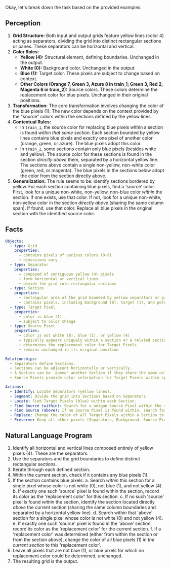 Okay, let's break down the task based on the provided examples.

## Perception

1.  **Grid Structure:** Both input and output grids feature yellow lines (color 4) acting as separators, dividing the grid into distinct rectangular sections or panes. These separators can be horizontal and vertical.
2.  **Color Roles:**
    *   **Yellow (4):** Structural element, defining boundaries. Unchanged in the output.
    *   **White (0):** Background color. Unchanged in the output.
    *   **Blue (1):** Target color. These pixels are subject to change based on context.
    *   **Other Colors (Orange 7, Green 3, Azure 8 in train\_1; Green 3, Red 2, Magenta 6 in train\_2):** Source colors. These colors determine the replacement color for blue pixels. Unchanged in their original positions.
3.  **Transformation:** The core transformation involves changing the color of the blue pixels (1). The new color depends on the context provided by the "source" colors within the sections defined by the yellow lines.
4.  **Contextual Rules:**
    *   In `train_1`, the source color for replacing blue pixels within a section is found *within that same section*. Each section bounded by yellow lines contains blue pixels and exactly one pixel of another color (orange, green, or azure). The blue pixels adopt this color.
    *   In `train_2`, some sections contain only blue pixels (besides white and yellow). The source color for these sections is found in the section *directly above* them, separated by a horizontal yellow line. The sections above contain a single non-yellow, non-white color (green, red, or magenta). The blue pixels in the sections below adopt the color from the section directly above.
5.  **Generalization:** The rule seems to be: identify sections bordered by yellow. For each section containing blue pixels, find a 'source' color. First, look for a unique non-white, non-yellow, non-blue color *within* the section. If one exists, use that color. If not, look for a unique non-white, non-yellow color in the section *directly above* (sharing the same column span). If found, use that color. Replace all blue pixels in the original section with the identified source color.

## Facts


```yaml
Objects:
  - type: Grid
    properties:
      - contains pixels of various colors (0-9)
      - dimensions vary
  - type: Separator
    properties:
      - composed of contiguous yellow (4) pixels
      - form horizontal or vertical lines
      - divide the grid into rectangular sections
  - type: Section
    properties:
      - rectangular area of the grid bounded by yellow separators or grid edges
      - contains pixels, including background (0), target (1), and potentially source colors
  - type: Target Pixel
    properties:
      - color is blue (1)
      - subject to color change
  - type: Source Pixel
    properties:
      - color is not white (0), blue (1), or yellow (4)
      - typically appears uniquely within a section or a related section
      - determines the replacement color for Target Pixels
      - remains unchanged in its original position

Relationships:
  - Separators define Sections.
  - Sections can be adjacent horizontally or vertically.
  - A Section can be 'above' another Section if they share the same column range and are separated by a horizontal Separator.
  - Source Pixels provide color information for Target Pixels within specific Sections.

Actions:
  - Identify: Locate Separators (yellow lines).
  - Segment: Divide the grid into Sections based on Separators.
  - Locate: Find Target Pixels (blue) within each Section.
  - Find Source (within): Search for a unique Source Pixel within the same Section as the Target Pixels.
  - Find Source (above): If no Source Pixel is found within, search for a unique Source Pixel in the Section directly above.
  - Replace: Change the color of all Target Pixels within a Section to the color of the identified Source Pixel for that Section.
  - Preserve: Keep all other pixels (Separators, Background, Source Pixels) unchanged.
```


## Natural Language Program

1.  Identify all horizontal and vertical lines composed entirely of yellow pixels (4). These are the separators.
2.  Use the separators and the grid boundaries to define distinct rectangular sections.
3.  Iterate through each defined section.
4.  Within the current section, check if it contains any blue pixels (1).
5.  If the section contains blue pixels:
    a.  Search *within* this section for a single pixel whose color is not white (0), not blue (1), and not yellow (4).
    b.  If exactly one such 'source' pixel is found within the section, record its color as the 'replacement color' for this section.
    c.  If no such 'source' pixel is found *within* the section, identify the section located directly *above* the current section (sharing the same column boundaries and separated by a horizontal yellow line).
    d.  Search within that 'above' section for a single pixel whose color is not white (0) and not yellow (4).
    e.  If exactly one such 'source' pixel is found in the 'above' section, record its color as the 'replacement color' for the current section.
    f.  If a 'replacement color' was determined (either from within the section or from the section above), change the color of all blue pixels (1) *in the current section* to this 'replacement color'.
6.  Leave all pixels that are not blue (1), or blue pixels for which no replacement color could be determined, unchanged.
7.  The resulting grid is the output.